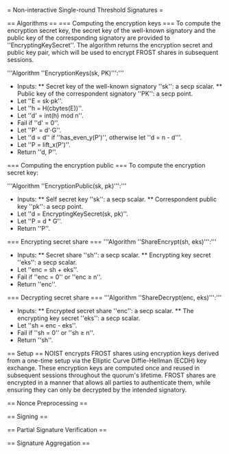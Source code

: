 = Non-interactive Single-round Threshold Signatures =

== Algorithms ==
=== Computing the encryption keys ===
To compute the encryption secret key, the secret key of the well-known signatory and the public key of the corresponding signatory are provided to ''EncryptingKeySecret''. The algorithm returns the encryption secret and public key pair, which will be used to encrypt FROST shares in subsequent sessions.

'''Algorithm ''EncryptionKeys(sk, PK)''':'''
* Inputs:
** Secret key of the well-known signatory ''sk'': a secp scalar.
** Public key of the correspondent signatory ''PK'': a secp point.
* Let ''E = sk⋅pk''.
* Let ''h = H(cbytes(E))''.
* Let ''d' = int(h) mod n''.
* Fail if ''d' = 0''.
* Let ''P' = d'⋅G''.
* Let ''d = d'' if ''has_even_y(P')'', otherwise let ''d = n - d'''.
* Let ''P = lift_x(P')''.
* Return ''d, P''.

=== Computing the encryption public ===
To compute the encryption secret key:

'''Algorithm ''EncryptionPublic(sk, pk)''':'''
* Inputs:
** Self secret key ''sk'': a secp scalar.
** Correspondent public key ''pk'': a secp point.
* Let ''d = EncryptingKeySecret(sk, pk)''.
* Let ''P = d * G''.
* Return ''P''.

=== Encrypting secret share ===
'''Algorithm ''ShareEncrypt(sh, eks)''':'''
* Inputs:
** Secret share ''sh'': a secp scalar.
** Encrypting key secret ''eks'': a secp scalar.
* Let ''enc = sh + eks''.
* Fail if ''enc = 0'' or ''enc ≥ n''.
* Return ''enc''.

=== Decrypting secret share ===
'''Algorithm ''ShareDecrypt(enc, eks)''':'''
* Inputs:
** Encrypted secret share ''enc'': a secp scalar.
** The encrypting key secret ''eks'': a secp scalar.
* Let ''sh = enc - eks''.
* Fail if ''sh = 0'' or ''sh ≥ n''.
* Return ''sh''.

== Setup ==
NOIST encrypts FROST shares using encryption keys derived from a one-time setup via the Elliptic Curve Diffie-Hellman (ECDH) key exchange. These encryption keys are computed once and reused in subsequent sessions throughout the quorum's lifetime. FROST shares are encrypted in a manner that allows all parties to authenticate them, while ensuring they can only be decrypted by the intended signatory.

== Nonce Preprocessing ==

== Signing ==

== Partial Signature Verification ==

== Signature Aggregation ==
